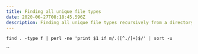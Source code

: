 ```yaml
---
title: Finding all unique file types
date: 2020-06-27T08:18:45.596Z
description: Finding all unique file types recursively from a directory
---
```

`find . -type f | perl -ne 'print $1 if m/.([^./]+)$/' | sort -u`

``